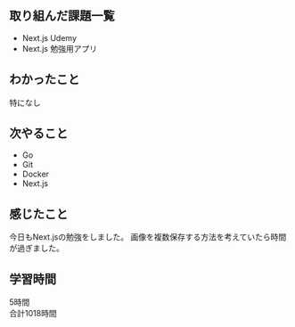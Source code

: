 ## 取り組んだ課題一覧
- Next.js Udemy
- Next.js 勉強用アプリ

## わかったこと
特になし

## 次やること
- Go
- Git
- Docker
- Next.js

## 感じたこと
今日もNext.jsの勉強をしました。
画像を複数保存する方法を考えていたら時間が過ぎました。

## 学習時間
5時間<br />
合計1018時間
